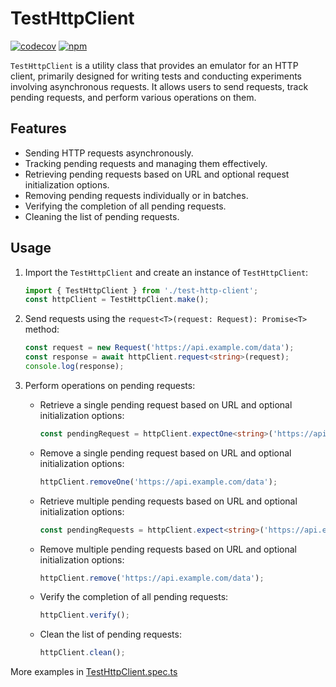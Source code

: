 # TestHttpClient

[![codecov](https://codecov.io/gh/harunou/test-http-client/branch/main/graph/badge.svg?token=2R9OQJPG90)](https://codecov.io/gh/harunou/test-http-client)
[![npm](https://img.shields.io/npm/v/test-http-client)](https://www.npmjs.com/package/test-http-client)

`TestHttpClient` is a utility class that provides an emulator for an HTTP client, primarily designed for writing tests and conducting experiments involving asynchronous requests. It allows users to send requests, track pending requests, and perform various operations on them.

## Features

- Sending HTTP requests asynchronously.
- Tracking pending requests and managing them effectively.
- Retrieving pending requests based on URL and optional request initialization options.
- Removing pending requests individually or in batches.
- Verifying the completion of all pending requests.
- Cleaning the list of pending requests.

## Usage

1. Import the `TestHttpClient`  and create an instance of `TestHttpClient`:

   ```typescript
   import { TestHttpClient } from './test-http-client';
   const httpClient = TestHttpClient.make();
   ```

2. Send requests using the `request<T>(request: Request): Promise<T>` method:

   ```typescript
   const request = new Request('https://api.example.com/data');
   const response = await httpClient.request<string>(request);
   console.log(response);
   ```

3. Perform operations on pending requests:

   - Retrieve a single pending request based on URL and optional initialization options:

     ```typescript
     const pendingRequest = httpClient.expectOne<string>('https://api.example.com/data');
     ```

   - Remove a single pending request based on URL and optional initialization options:

     ```typescript
     httpClient.removeOne('https://api.example.com/data');
     ```

   - Retrieve multiple pending requests based on URL and optional initialization options:

     ```typescript
     const pendingRequests = httpClient.expect<string>('https://api.example.com/data');
     ```

   - Remove multiple pending requests based on URL and optional initialization options:

     ```typescript
     httpClient.remove('https://api.example.com/data');
     ```

   - Verify the completion of all pending requests:

     ```typescript
     httpClient.verify();
     ```

   - Clean the list of pending requests:

     ```typescript
     httpClient.clean();
     ```

More examples in [TestHttpClient.spec.ts](./src/TestHttpClient.spec.ts)
